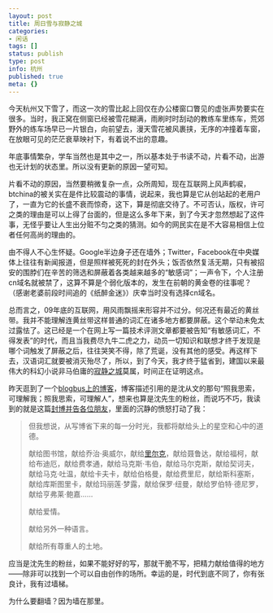 ```yaml
---
layout: post
title: 周日雪与寂静之城
categories:
- 闲话
tags: []
status: publish
type: post
info: 杭州
published: true
meta: {}
---
```

今天杭州又下雪了，而这一次的雪比起上回仅在办公楼窗口瞥见的虚张声势要实在很多。当时，我正窝在侧窗已经被雪花糊满，雨刷时时刮动的教练车里练车，荒郊野外的练车场早已一片银白，向前望去，漫天雪花被风裹挟，无序的冲撞着车窗，在放眼可见的茫茫衰草映衬下，有着说不出的意趣。

年底事情繁杂，学车当然也是其中之一，所以基本处于书读不动，片看不动，出游也无计划的状态里。所以没有更新的原因一望可知。

片看不动的原因，当然要稍微复杂一点，众所周知，现在互联网上风声鹤唳，btchina的被关实在是件比较震动的事情，说起来，我也算是它从创站起的老用户了，一直为它的长盛不衰而惊奇，这下，算是彻底交待了。不可否认，版权，许可之类的理由是可以上得了台面的，但是这么多年下来，到了今天才忽然想起了这件事，无怪乎要让人生出分赃不匀之类的猜测。如今的网民实在是不大容易相信上位者任何高尚的理由的。

由不得人不心生怀疑。Google半边身子还在墙外；Twitter，Facebook在中央媒体上往往有新闻报道，但是照样被死死的封在外头；饭否依然复活无期，只有被招安的围脖们在辛苦的筛选和屏蔽着各类越来越多的“敏感词”；一声令下，个人注册cn域名就被禁了，这算不算是个弱化版本的，发生在前朝的黄金卷的往事呢？（感谢老婆前段时间追的《纸醉金迷》）庆幸当时没有选择cn域名。

总而言之，09年底的互联网，用风雨飘摇来形容并不过分。何况还有最近的黄丝带。我并不能理解连黄丝带这样普通的词汇在诸多地方都要屏蔽。这个举动未免太过露怯了。这已经是一个在网上写一篇技术评测文章都要被告知“有敏感词汇，不得发表”的时代，而且当我费尽九牛二虎之力，动员一切知识和联想才终于发现是哪个词触发了屏蔽之后，往往哭笑不得，除了荒诞，没有其他的感受。再这样下去，汉语词汇就要被消灭殆尽了，所以，到了今天，我才终于猛省到，建国以来最伟大的科幻小说非马伯庸的[寂静之城](http://baike.baidu.com/view/2142074.htm?fr=ala0_1_1#5)莫属，时间正在证明这点。

昨天逛到了一个[blogbus上的博客](http://longxun.blogbus.com)，博客描述引用的是沈从文的那句“照我思索，可理解我；照我思索，可理解人”，想来也算是沈先生的粉丝，而说巧不巧，我读到的就是这篇[封博并告各位朋友](http://longxun.blogbus.com/logs/55123897.html)，里面的沉静的愤怒打动了我：

>但我想说，从写博省下来的每一分时光，我都将献给头上的星空和心中的道德。    
>
>献给图书馆，献给乔治·奥威尔，献给[里尔克](http://www.douban.com/group/rilke/)，献给聂鲁达，献给福柯，献给布迪厄，献给费孝通，献给马克斯·韦伯，献给马尔克斯，献给契诃夫，献给马克·吐温，献给卡夫卡，献给伯格曼，献给费里尼，献给斯科塞斯，献给库斯图里卡，献给玛丽莲·梦露，献给保罗·纽曼，献给罗伯特·德尼罗，献给亨弗莱·鲍嘉……    
>    
>献给爱情。    
>    
>献给另外一种语言。    
>   
>献给所有尊重人的土地。   

应当是沈先生的粉丝，如果不能好好的写，那就干脆不写，把精力献给值得的地方——除非可以找到一个可以自由创作的场所。幸运的是，时代到底不同了，你有张良计，我有过墙梯。

为什么要翻墙？因为墙在那里。

